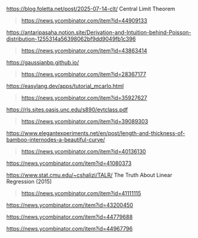 https://blog.foletta.net/post/2025-07-14-clt/ Central Limit Theorem
> https://news.ycombinator.com/item?id=44909133

https://antaripasaha.notion.site/Derivation-and-Intuition-behind-Poisson-distribution-1255314a56398062bf9dd9049fb1c396
> https://news.ycombinator.com/item?id=43863414

https://gaussianbp.github.io/
> https://news.ycombinator.com/item?id=28367177

https://easylang.dev/apps/tutorial_mcarlo.html
> https://news.ycombinator.com/item?id=35927627

https://rls.sites.oasis.unc.edu/s890/evtclass.pdf
> https://news.ycombinator.com/item?id=39089303

https://www.elegantexperiments.net/en/post/length-and-thickness-of-bamboo-internodes-a-beautiful-curve/
> https://news.ycombinator.com/item?id=40136130

https://news.ycombinator.com/item?id=41080373

https://www.stat.cmu.edu/~cshalizi/TALR/ The Truth About Linear Regression (2015)
> https://news.ycombinator.com/item?id=41111115

https://news.ycombinator.com/item?id=43200450

https://news.ycombinator.com/item?id=44779688

https://news.ycombinator.com/item?id=44967796